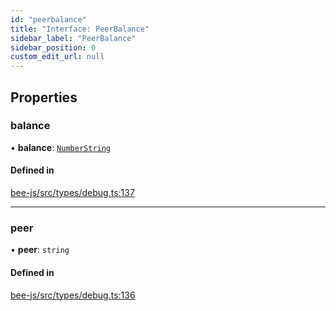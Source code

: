 ```yaml
---
id: "peerbalance"
title: "Interface: PeerBalance"
sidebar_label: "PeerBalance"
sidebar_position: 0
custom_edit_url: null
---
```


## Properties

### balance

• **balance**: [`NumberString`](../types/numberstring.md)

#### Defined in

[bee-js/src/types/debug.ts:137](https://github.com/ethersphere/bee-js/blob/6f227e1/src/types/debug.ts#L137)

___

### peer

• **peer**: `string`

#### Defined in

[bee-js/src/types/debug.ts:136](https://github.com/ethersphere/bee-js/blob/6f227e1/src/types/debug.ts#L136)
